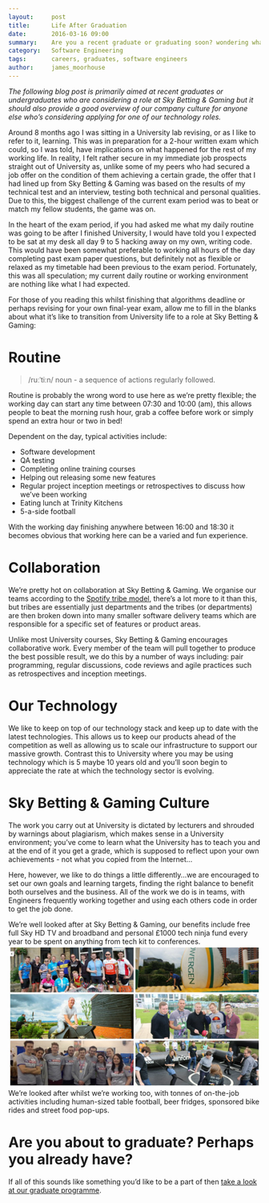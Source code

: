 ```yaml
---
layout:     post
title:      Life After Graduation
date:       2016-03-16 09:00
summary:    Are you a recent graduate or graduating soon? wondering what life after University is like? have a read and see how we do things at Sky Betting & Gaming.
category:   Software Engineering
tags:       careers, graduates, software engineers
author:     james_moorhouse
---
```


_The following blog post is primarily aimed at recent graduates or undergraduates who are considering a role at Sky Betting & Gaming but it should also provide a good overview of our company culture for anyone else who’s considering applying for one of our technology roles._

Around 8 months ago I was sitting in a University lab revising, or as I like to refer to it, learning. This was in preparation for a 2-hour written exam which could, so I was told, have implications on what happened for the rest of my working life. In reality, I felt rather secure in my immediate job prospects straight out of University as, unlike some of my peers who had secured a job offer on the condition of them achieving a certain grade, the offer that I had lined up from Sky Betting & Gaming was based on the results of my technical test and an interview, testing both technical and personal qualities. Due to this, the biggest challenge of the current exam period was to beat or match my fellow students, the game was on.

In the heart of the exam period, if you had asked me what my daily routine was going to be after I finished University, I would have told you I expected to be sat at my desk all day 9 to 5 hacking away on my own, writing code. This would have been somewhat preferable to working all hours of the day completing past exam paper questions, but definitely not as flexible or relaxed as my timetable had been previous to the exam period. Fortunately, this was all speculation; my current daily routine or working environment are nothing like what I had expected.

For those of you reading this whilst finishing that algorithms deadline or perhaps revising for your own final-year exam, allow me to fill in the blanks about what it’s like to transition from University life to a role at Sky Betting & Gaming:

# Routine

> /ruːˈtiːn/ noun - a sequence of actions regularly followed.

Routine is probably the wrong word to use here as we’re pretty flexible; the working day can start any time between 07:30 and 10:00 (am), this allows people to beat the morning rush hour, grab a coffee before work or simply spend an extra hour or two in bed!

Dependent on the day, typical activities include:

- Software development
- QA testing
- Completing online training courses
- Helping out releasing some new features
- Regular project inception meetings or retrospectives to discuss how we’ve been working
- Eating lunch at Trinity Kitchens
- 5-a-side football

With the working day finishing anywhere between 16:00 and 18:30 it becomes obvious that working here can be a varied and fun experience.

# Collaboration

We’re pretty hot on collaboration at Sky Betting & Gaming. We organise our teams according to the [Spotify tribe model](https://labs.spotify.com/2014/03/27/spotify-engineering-culture-part-1/), there’s a lot more to it than this, but tribes are essentially just departments and the tribes (or departments) are then broken down into many smaller software delivery teams which are responsible for a specific set of features or product areas.

Unlike most University courses, Sky Betting & Gaming encourages collaborative work. Every member of the team will pull together to produce the best possible result, we do this by a number of ways including: pair programming, regular discussions, code reviews and agile practices such as retrospectives and inception meetings.

# Our Technology

We like to keep on top of our technology stack and keep up to date with the latest technologies. This allows us to keep our products ahead of the competition as well as allowing us to scale our infrastructure to support our massive growth. Contrast this to University where you may be using technology which is 5 maybe 10 years old and you’ll soon begin to appreciate the rate at which the technology sector is evolving.

# Sky Betting & Gaming Culture

The work you carry out at University is dictated by lecturers and shrouded by warnings about plagiarism, which makes sense in a University environment; you’ve come to learn what the University has to teach you and at the end of it you get a grade, which is supposed to reflect upon your own achievements - not what you copied from the Internet…

Here, however, we like to do things a little differently…we are encouraged to set our own goals and learning targets, finding the right balance to benefit both ourselves and the business. All of the work we do is in teams, with Engineers frequently working together and using each others code in order to get the job done.

We’re well looked after at Sky Betting & Gaming, our benefits include free full Sky HD TV and broadband and personal £1000 tech ninja fund every year to be spent on anything from tech kit to conferences.
![Sky Betting & Gaming Culture](/images/sbg-culture.jpg "Sky Betting & Gaming Culture")
We’re looked after whilst we’re working too, with tonnes of on-the-job activities including human-sized table football, beer fridges, sponsored bike rides and street food pop-ups.

# Are you about to graduate? Perhaps you already have?

If all of this sounds like something you’d like to be a part of then [take a look at our graduate programme](http://skybetcareers.com/our-tribes/early-careers-tribe).
